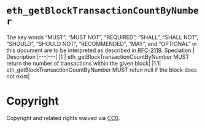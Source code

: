 # `eth_getBlockTransactionCountByNumber`

The key words “MUST”, “MUST NOT”, “REQUIRED”, “SHALL”, “SHALL NOT”, “SHOULD”, “SHOULD NOT”, “RECOMMENDED”, “MAY”, and “OPTIONAL” in this document are to be interpreted as described in [RFC-2119](https://www.ietf.org/rfc/rfc2119.txt).
Speciation | Description
|---|---|
|1 | eth_getBlockTransactionCountByNumber MUST return the number of transactions within the given block|
|1.1| eth_getBlockTransactionCountByNumber MUST retun null if the block does not exist|

# Copyright
Copyright and related rights waived via [CC0](https://creativecommons.org/publicdomain/zero/1.0/).